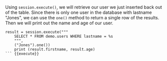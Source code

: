Using `session.execute()`, we will retrieve our user we just inserted back out of the table. Since there is only one user in the database with lastname "Jones", we can use the `one()` method to return a single row of the results. Then we will print out the name and age of our user. 

```
result = session.execute("""
    SELECT * FROM demo.users WHERE lastname = %s
    """,
    ("Jones").one())
    print (result.firstname, result.age)
``` {{execute}}
    


    
    


